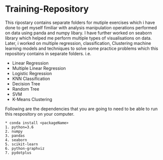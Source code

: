 # Training-Repository

This ripostary contains separate folders for mutiple exercises which i have done to get myself fimiliar with analysis manipulation operations performed on data using panda and numpy libary. 
I have further worked on seaborn library which helped me perform multiple types of visualisations on data.
Later, i worked on multiple regression, classification, Clustering machine learning models and techniques to solve some practice problems which this repository contains in separate folders. i.e.

* Linear Regression
* Multiple Linear Regression
* Logistic Regression
* KNN Classification
* Decision Tree
* Random Tree
* SVM
* K-Means Clustering

Following are the dependencies that you are going to need to be able to run this respository on your computer.
```
* conda install <packageName>
1. python=3.6
2. numpy
3. pandas
4. seaborn
5. scikit-learn
6. python-graphviz
7. pydotplus
```





